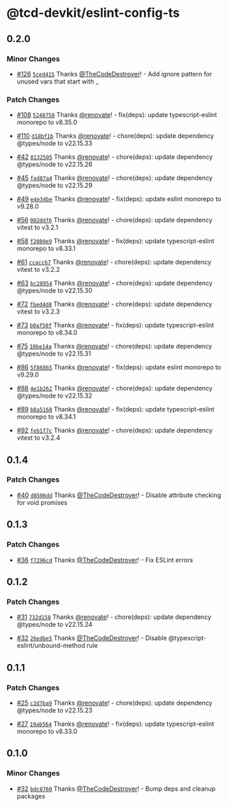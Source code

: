 # @tcd-devkit/eslint-config-ts

## 0.2.0

### Minor Changes

- [#126](https://github.com/TheCodeDestroyer/devkit/pull/126) [`5ced415`](https://github.com/TheCodeDestroyer/devkit/commit/5ced415411fb92456aefe8e9797f21dae3abcb07) Thanks [@TheCodeDestroyer](https://github.com/TheCodeDestroyer)! - Add ignore pattern for unused vars that start with \_

### Patch Changes

- [#108](https://github.com/TheCodeDestroyer/devkit/pull/108) [`5240758`](https://github.com/TheCodeDestroyer/devkit/commit/52407583630b71efe4120b6f73f8ad2e584c2a80) Thanks [@renovate](https://github.com/apps/renovate)! - fix(deps): update typescript-eslint monorepo to v8.35.0

- [#110](https://github.com/TheCodeDestroyer/devkit/pull/110) [`d18bf1b`](https://github.com/TheCodeDestroyer/devkit/commit/d18bf1b5c1fb36923ca847e8831de30e07763b24) Thanks [@renovate](https://github.com/apps/renovate)! - chore(deps): update dependency @types/node to v22.15.33

- [#42](https://github.com/TheCodeDestroyer/devkit/pull/42) [`8132505`](https://github.com/TheCodeDestroyer/devkit/commit/8132505b81dccb163c689a98495ac18f47e35e02) Thanks [@renovate](https://github.com/apps/renovate)! - chore(deps): update dependency @types/node to v22.15.26

- [#45](https://github.com/TheCodeDestroyer/devkit/pull/45) [`fad87a4`](https://github.com/TheCodeDestroyer/devkit/commit/fad87a46ccae63b816ea3a4223c825972a5d6a08) Thanks [@renovate](https://github.com/apps/renovate)! - chore(deps): update dependency @types/node to v22.15.29

- [#49](https://github.com/TheCodeDestroyer/devkit/pull/49) [`e4e34be`](https://github.com/TheCodeDestroyer/devkit/commit/e4e34be5f4d2122ed9580d4a6909bd1796fbf263) Thanks [@renovate](https://github.com/apps/renovate)! - fix(deps): update eslint monorepo to v9.28.0

- [#56](https://github.com/TheCodeDestroyer/devkit/pull/56) [`002ddf6`](https://github.com/TheCodeDestroyer/devkit/commit/002ddf6bca43b417ec39299f735d224b0a9bb735) Thanks [@renovate](https://github.com/apps/renovate)! - chore(deps): update dependency vitest to v3.2.1

- [#58](https://github.com/TheCodeDestroyer/devkit/pull/58) [`f2080e9`](https://github.com/TheCodeDestroyer/devkit/commit/f2080e902bfab6eaabc5833a948f4f5024eb923e) Thanks [@renovate](https://github.com/apps/renovate)! - fix(deps): update typescript-eslint monorepo to v8.33.1

- [#61](https://github.com/TheCodeDestroyer/devkit/pull/61) [`ccacc67`](https://github.com/TheCodeDestroyer/devkit/commit/ccacc67d8baf22480593144a9dc3a131ae6284d6) Thanks [@renovate](https://github.com/apps/renovate)! - chore(deps): update dependency vitest to v3.2.2

- [#63](https://github.com/TheCodeDestroyer/devkit/pull/63) [`bc28954`](https://github.com/TheCodeDestroyer/devkit/commit/bc2895460827e304b48419284cf23b255efbfd45) Thanks [@renovate](https://github.com/apps/renovate)! - chore(deps): update dependency @types/node to v22.15.30

- [#72](https://github.com/TheCodeDestroyer/devkit/pull/72) [`fbed4d8`](https://github.com/TheCodeDestroyer/devkit/commit/fbed4d87ab0a7601ef820d8d52078cccce9fdfd1) Thanks [@renovate](https://github.com/apps/renovate)! - chore(deps): update dependency vitest to v3.2.3

- [#73](https://github.com/TheCodeDestroyer/devkit/pull/73) [`b0af50f`](https://github.com/TheCodeDestroyer/devkit/commit/b0af50f237e8d82ade30188d752dac19ff648ff6) Thanks [@renovate](https://github.com/apps/renovate)! - fix(deps): update typescript-eslint monorepo to v8.34.0

- [#75](https://github.com/TheCodeDestroyer/devkit/pull/75) [`10be14a`](https://github.com/TheCodeDestroyer/devkit/commit/10be14a7edf75db5ce9f4ed508ac3e6c749ae941) Thanks [@renovate](https://github.com/apps/renovate)! - chore(deps): update dependency @types/node to v22.15.31

- [#86](https://github.com/TheCodeDestroyer/devkit/pull/86) [`5f86865`](https://github.com/TheCodeDestroyer/devkit/commit/5f8686585ccc00b761c8acb14d87cd1e5ff187d7) Thanks [@renovate](https://github.com/apps/renovate)! - fix(deps): update eslint monorepo to v9.29.0

- [#88](https://github.com/TheCodeDestroyer/devkit/pull/88) [`4e1b262`](https://github.com/TheCodeDestroyer/devkit/commit/4e1b2623e664c2f044773aa99a4776d24f67a230) Thanks [@renovate](https://github.com/apps/renovate)! - chore(deps): update dependency @types/node to v22.15.32

- [#89](https://github.com/TheCodeDestroyer/devkit/pull/89) [`b8a5168`](https://github.com/TheCodeDestroyer/devkit/commit/b8a516813f0791b58af686029e62c2e7014f7170) Thanks [@renovate](https://github.com/apps/renovate)! - fix(deps): update typescript-eslint monorepo to v8.34.1

- [#92](https://github.com/TheCodeDestroyer/devkit/pull/92) [`feb1f7c`](https://github.com/TheCodeDestroyer/devkit/commit/feb1f7c6dd99dbab4108885b6d13f6ce8d0db337) Thanks [@renovate](https://github.com/apps/renovate)! - chore(deps): update dependency vitest to v3.2.4

## 0.1.4

### Patch Changes

- [#40](https://github.com/TheCodeDestroyer/devkit/pull/40) [`d8506dd`](https://github.com/TheCodeDestroyer/devkit/commit/d8506dddcbf367d8d37fa8e04af882e683c025b3) Thanks [@TheCodeDestroyer](https://github.com/TheCodeDestroyer)! - Disable attribute checking for void promises

## 0.1.3

### Patch Changes

- [#36](https://github.com/TheCodeDestroyer/devkit/pull/36) [`f7296cd`](https://github.com/TheCodeDestroyer/devkit/commit/f7296cda34804bacb0f41f5c55313e8bd33d2eef) Thanks [@TheCodeDestroyer](https://github.com/TheCodeDestroyer)! - Fix ESLint errors

## 0.1.2

### Patch Changes

- [#31](https://github.com/TheCodeDestroyer/devkit/pull/31) [`732d158`](https://github.com/TheCodeDestroyer/devkit/commit/732d158f007bcbf1c7770bc4c8111dd6dc756080) Thanks [@renovate](https://github.com/apps/renovate)! - chore(deps): update dependency @types/node to v22.15.24

- [#32](https://github.com/TheCodeDestroyer/devkit/pull/32) [`26edbe5`](https://github.com/TheCodeDestroyer/devkit/commit/26edbe5ae9dc3af1a79e8174ed009386232f8923) Thanks [@TheCodeDestroyer](https://github.com/TheCodeDestroyer)! - Disable @typescript-eslint/unbound-method rule

## 0.1.1

### Patch Changes

- [#25](https://github.com/TheCodeDestroyer/devkit/pull/25) [`c3d7ba9`](https://github.com/TheCodeDestroyer/devkit/commit/c3d7ba9c3097a1780167dbb84e5217dbe4b2bae3) Thanks [@renovate](https://github.com/apps/renovate)! - chore(deps): update dependency @types/node to v22.15.23

- [#27](https://github.com/TheCodeDestroyer/devkit/pull/27) [`19ab564`](https://github.com/TheCodeDestroyer/devkit/commit/19ab5649e4e57134698a737233c9a1e5ac23cd66) Thanks [@renovate](https://github.com/apps/renovate)! - fix(deps): update typescript-eslint monorepo to v8.33.0

## 0.1.0

### Minor Changes

- [#32](https://github.com/TheCodeDestroyer/devkit/pull/32) [`bdc8760`](https://github.com/TheCodeDestroyer/devkit/commit/bdc87609699071b2624c35a62437a315ee2baec6) Thanks [@TheCodeDestroyer](https://github.com/TheCodeDestroyer)! - Bump deps and cleanup packages
